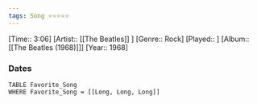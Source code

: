 ```yaml
---
tags: Song ⭐⭐⭐⭐⭐ 
---
```

[Time:: 3:06]
[Artist:: [[The Beatles]] ]
[Genre:: Rock]
[Played:: ]
[Album:: [[The Beatles (1968)]]]
[Year:: 1968]
### Dates
````dataview
TABLE Favorite_Song
WHERE Favorite_Song = [[Long, Long, Long]]
````